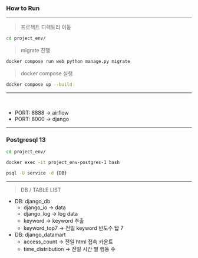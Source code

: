 ### How to Run
---
> 프로젝트 디렉토리 이동
```sh
cd project_env/
```
> migrate 진행
```sh
docker compose run web python manage.py migrate
```
> docker compose 실행
```sh
docker compose up --build
```
---
<br>

* PORT: 8888 -> airflow
* PORT: 8000 -> django

---

### Postgresql 13 

```sh
cd project_env/
```

```sh
docker exec -it project_env-postgres-1 bash
```

```sh
psql -U service -d {DB}
```

---

> DB / TABLE LIST

* DB: django_db             
  * django_io -> data          
  * django_log -> log data                       
  * keyword -> keyword 추출              
  * keyword_top7 -> 전일 keyword 빈도수 탑 7
* DB: django_datamart
  * access_count -> 전일 html 접속 카운트
  * time_distribution -> 전일 시간 별 행동 수
  
